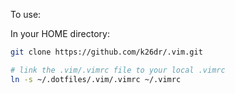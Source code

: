 To use:

In your HOME directory:

```bash
git clone https://github.com/k26dr/.vim.git

# link the .vim/.vimrc file to your local .vimrc
ln -s ~/.dotfiles/.vim/.vimrc ~/.vimrc
```
